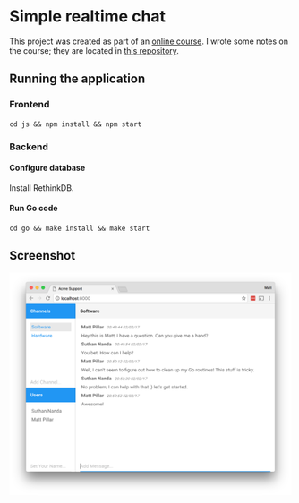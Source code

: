 # Simple realtime chat

This project was created as part of an
<a href="https://www.udemy.com/realtime-apps-with-reactjs-golang-rethinkdb">online course</a>.
I wrote some notes on the course; they are located in
<a href="https://github.com/mpillar/learning/blob/master/engineering/courses/developing-realtime-web-applications.md">this repository</a>.

## Running the application

### Frontend

    cd js && npm install && npm start

### Backend

#### Configure database

Install RethinkDB.

#### Run Go code

    cd go && make install && make start

## Screenshot

<img src="example.png"/>

